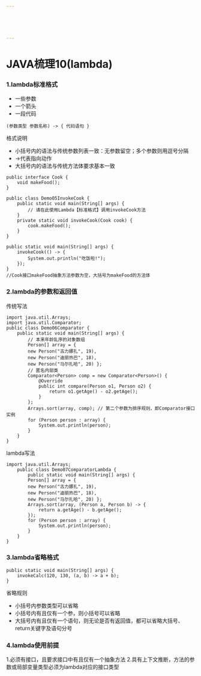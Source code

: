 ```yaml
---





---
```


# JAVA梳理10(lambda)


### 1.lambda标准格式

* 一些参数
* 一个箭头
* 一段代码

```
(参数类型 参数名称) ‐> { 代码语句 }
```
格式说明

* 小括号内的语法与传统参数列表一致：无参数留空；多个参数则用逗号分隔
* \->代表指向动作
* 大括号内的语法与传统方法体要求基本一致

```
public interface Cook {
    void makeFood();
}
```

```
public class Demo05InvokeCook {
    public static void main(String[] args) {
        // 请在此使⽤Lambda【标准格式】调⽤invokeCook⽅法
    }
    private static void invokeCook(Cook cook) {
        cook.makeFood();
    }
}
```

```
public static void main(String[] args) {
    invokeCook(() ‐> {
        System.out.println("吃饭啦!");
    });
}
//Cook接口makeFood抽象方法参数为空，大括号为makeFood的方法体
```

### 2.lambda的参数和返回值

传统写法
```
import java.util.Arrays;
import java.util.Comparator;
public class Demo06Comparator {
    public static void main(String[] args) {
        // 本来年龄乱序的对象数组
        Person[] array = {
        new Person("古⼒娜扎", 19),
        new Person("迪丽热巴", 18),
        new Person("⻢尔扎哈", 20) };
        // 匿名内部类
        Comparator<Person> comp = new Comparator<Person>() {
            @Override
            public int compare(Person o1, Person o2) {
                return o1.getAge() ‐ o2.getAge();
            }
        };
        Arrays.sort(array, comp); // 第⼆个参数为排序规则，即Comparator接⼝实例
        for (Person person : array) {
            System.out.println(person);
        }
    }
}
```
lambda写法
```
import java.util.Arrays;
    public class Demo07ComparatorLambda {
        public static void main(String[] args) {
        Person[] array = {
        new Person("古⼒娜扎", 19),
        new Person("迪丽热巴", 18),
        new Person("⻢尔扎哈", 20) };
        Arrays.sort(array, (Person a, Person b) ‐> {
            return a.getAge() ‐ b.getAge();
        });
        for (Person person : array) {
            System.out.println(person);
        }
    }
}
```

### 3.lambda省略格式

```
public static void main(String[] args) {
    invokeCalc(120, 130, (a, b) ‐> a + b);
}
```
省略规则

* 小括号内参数类型可以省略
* 小括号内有且仅有一个参，则小括号可以省略
* 大括号内有且仅有一个语句，则无论是否有返回值，都可以省略大括号、return关键字及语句分号

### 4.lambda使用前提

1.必须有接口，且要求接口中有且仅有一个抽象方法
2.具有上下文推断，方法的参数或局部变量类型必须为lambda对应的接口类型

